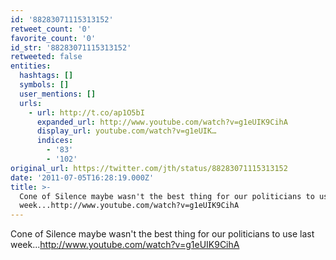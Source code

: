 ```yaml
---
id: '88283071115313152'
retweet_count: '0'
favorite_count: '0'
id_str: '88283071115313152'
retweeted: false
entities:
  hashtags: []
  symbols: []
  user_mentions: []
  urls:
    - url: http://t.co/ap1O5bI
      expanded_url: http://www.youtube.com/watch?v=g1eUIK9CihA
      display_url: youtube.com/watch?v=g1eUIK…
      indices:
        - '83'
        - '102'
original_url: https://twitter.com/jth/status/88283071115313152
date: '2011-07-05T16:28:19.000Z'
title: >-
  Cone of Silence maybe wasn't the best thing for our politicians to use last
  week...http://www.youtube.com/watch?v=g1eUIK9CihA
---
```


Cone of Silence maybe wasn't the best thing for our politicians to use last week...http://www.youtube.com/watch?v=g1eUIK9CihA